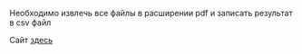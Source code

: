 Необходимо извлечь все файлы в расширении pdf и записать результат в csv файл


Сайт [здесь](https://pcoding.ru/darkNet.php)

